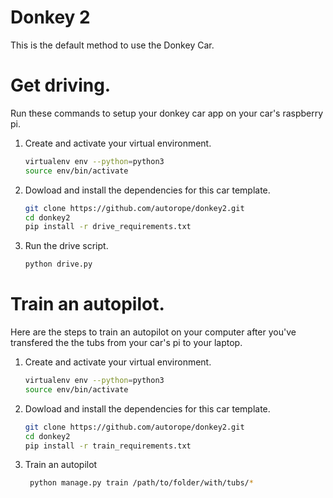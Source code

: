 # Donkey 2

This is the default method to use the Donkey Car. 


# Get driving.

Run these commands to setup your donkey car app on your car's raspberry pi.

1. Create and activate your virtual environment.
   ```bash
   virtualenv env --python=python3
   source env/bin/activate
   ```

2. Dowload and install the dependencies for this car template.
   ```bash
   git clone https://github.com/autorope/donkey2.git
   cd donkey2
   pip install -r drive_requirements.txt
   ```
   
3. Run the drive script.
   ```bash 
   python drive.py
   ```


# Train an autopilot.

Here are the steps to train an autopilot on your computer after you've transfered the
the tubs from your car's pi to your laptop. 


1. Create and activate your virtual environment.
   ```bash
   virtualenv env --python=python3
   source env/bin/activate
   ```

2. Dowload and install the dependencies for this car template.
   ```bash
   git clone https://github.com/autorope/donkey2.git
   cd donkey2
   pip install -r train_requirements.txt
   ```

3. Train an autopilot
   ```bash
    python manage.py train /path/to/folder/with/tubs/*
    ```
